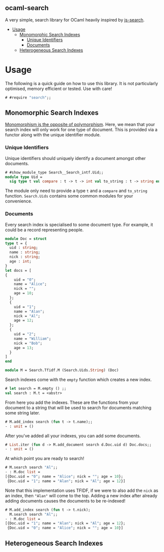 ocaml-search
------------

A very simple, search library for OCaml heavily inspired by [js-search](https://github.com/bvaughn/js-search).

<!-- TOC -->

- [Usage](#usage)
    - [Monomorphic Search Indexes](#monomorphic-search-indexes)
        - [Unique Identifiers](#unique-identifiers)
        - [Documents](#documents)
    - [Heterogeneous Search Indexes](#heterogeneous-search-indexes)

<!-- /TOC -->

# Usage

The following is a quick guide on how to use this library. It is not particularly optimised, memory efficient or tested. Use with care!

```ocaml
# #require "search";;
```

## Monomorphic Search Indexes

[Monomorphism is the opposite of polymorphism](https://wiki.haskell.org/Monomorphism). Here, we mean that your search index will only work for one type of document. This is provided via a functor along with the unique identifier module.

### Unique Identifiers

Unique identifiers should uniquely identify a document amongst other documents.

```ocaml
# #show_module_type Search__Search_intf.Uid;;
module type Uid =
  sig type t val compare : t -> t -> int val to_string : t -> string end
```

The module only need to provide a type `t` and a `compare` and `to_string` function. `Search.Uids` contains some common modules for your convenience.

### Documents

Every search index is specialised to some document type. For example, it could be a record representing people.

```ocaml
module Doc = struct
type t = {
  uid : string;
  name : string;
  nick : string;
  age : int;
}
let docs = [
{
    uid = "0";
    name = "Alice";
    nick = "";
    age = 10;
  };
  {
    uid = "1";
    name = "Alan";
    nick = "Al";
    age = 12;
  };
  {
    uid = "2";
    name = "William";
    nick = "Bob";
    age = 13;
  }
]
end

module M = Search.Tfidf.M (Search.Uids.String) (Doc)
```

Search indexes come with the `empty` function which creates a new index.

```ocaml
# let search = M.empty () ;;
val search : M.t = <abstr>
```

From here you add the indexes. These are the functions from your document to a string that will be used to search for documents matching some string later.

```ocaml
# M.add_index search (fun t -> t.name);;
- : unit = ()
```

After you've added all your indexes, you can add some documents.

```ocaml
# List.iter (fun d -> M.add_document search d.Doc.uid d) Doc.docs;;
- : unit = ()
```

At which point you are ready to search!

```ocaml
# M.search search "Al";;
- : M.doc list =
[{Doc.uid = "0"; name = "Alice"; nick = ""; age = 10};
 {Doc.uid = "1"; name = "Alan"; nick = "Al"; age = 12}]
```

Note that this implementation uses TFIDF, if we were to also add the `nick` as an index, then `"Alan"` will come to the top. Adding a new index after already adding documents causes the documents to be re-indexed!

```ocaml
# M.add_index search (fun t -> t.nick);
  M.search search "Al";;
- : M.doc list =
[{Doc.uid = "1"; name = "Alan"; nick = "Al"; age = 12};
 {Doc.uid = "0"; name = "Alice"; nick = ""; age = 10}]
```
## Heterogeneous Search Indexes
